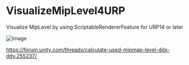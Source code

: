 # VisualizeMipLevel4URP
Visualize MipLevel by using ScriptableRendererFeature for URP14 or later

![image](https://user-images.githubusercontent.com/57246289/223597965-128ffc5a-47fd-488a-a205-90edb6d1b564.png)

https://forum.unity.com/threads/calculate-used-mipmap-level-ddx-ddy.255237/
